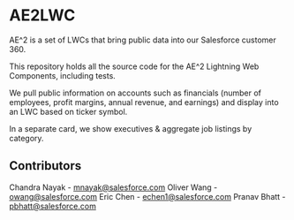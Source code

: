 # AE2LWC

AE^2 is a set of LWCs that bring public data into our Salesforce customer 360.

This repository holds all the source code for the AE^2 Lightning Web Components, including tests.

We pull public information on accounts such as financials (number of employees, profit margins, annual revenue, and earnings) and display into an LWC based on ticker symbol.

In a separate card, we show executives & aggregate job listings by category.

## Contributors
 Chandra Nayak - mnayak@salesforce.com
 Oliver Wang - owang@salesforce.com
 Eric Chen - echen1@salesforce.com
 Pranav Bhatt - pbhatt@salesforce.com
